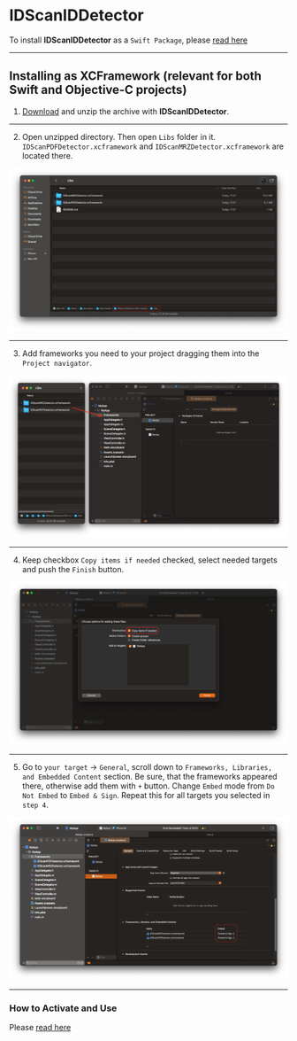 # IDScanIDDetector

To install **IDScanIDDetector** as a `Swift Package`, please [read here](../../../#installation)

---

## Installing as XCFramework (relevant for both Swift and Objective-C projects)

1. [Download](../../../archive/master.zip) and unzip the archive with **IDScanIDDetector**.

---

2. Open unzipped directory. Then open `Libs` folder in it. `IDScanPDFDetector.xcframework` and `IDScanMRZDetector.xcframework` are located there.

<img src="../Docs/resources/installing_framework_1.png">

---

3. Add frameworks you need to your project dragging them into the `Project navigator`.

<img src="../Docs/resources/installing_framework_2.png">

---

4. Keep checkbox `Copy items if needed` checked, select needed targets and push the `Finish` button.

<img src="../Docs/resources/installing_framework_3.png">

---

5. Go to `your target` → `General`, scroll down to `Frameworks, Libraries, and Embedded Content` section. Be sure, that the frameworks appeared there, otherwise add them with `+` button. Change `Embed` mode from `Do Not Embed` to `Embed & Sign`. Repeat this for all targets you selected in `step 4`.
   
<img src="../Docs/resources/installing_framework_4.png">

---

### How to Activate and Use

Please [read here](../../../#how-to-activate)
